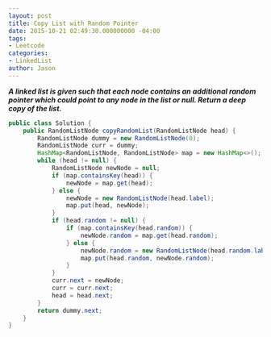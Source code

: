 ```yaml
---
layout: post
title: Copy List with Random Pointer
date: 2015-10-21 02:49:30.000000000 -04:00
tags:
- Leetcode
categories:
- LinkedList
author: Jason
---
```

<p><strong><em>A linked list is given such that each node contains an additional random pointer which could point to any node in the list or null. Return a deep copy of the list.</em></strong></p>


``` java
public class Solution {
    public RandomListNode copyRandomList(RandomListNode head) {
        RandomListNode dummy = new RandomListNode(0);
        RandomListNode curr = dummy;
        HashMap<RandomListNode, RandomListNode> map = new HashMap<>();
        while (head != null) {
            RandomListNode newNode = null;
            if (map.containsKey(head)) {
                newNode = map.get(head);
            } else {
                newNode = new RandomListNode(head.label);
                map.put(head, newNode);
            }            
            if (head.random != null) {
                if (map.containsKey(head.random)) {
                    newNode.random = map.get(head.random);
                } else {
                    newNode.random = new RandomListNode(head.random.label);
                    map.put(head.random, newNode.random);
                }
            }
            curr.next = newNode;
            curr = curr.next;
            head = head.next;
        }
        return dummy.next;
    }
}
```
